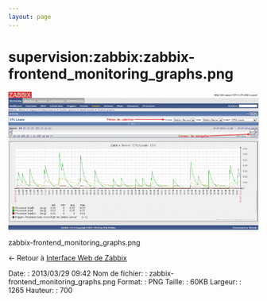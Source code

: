 ```yaml
---
layout: page
---
```


supervision:zabbix:zabbix-frontend\_monitoring\_graphs.png
==========================================================

[![zabbix-frontend\_monitoring\_graphs.png](../../../assets/media/supervision/zabbix/zabbix-frontend_monitoring_graphs.png@cache=&w=900&h=498 "zabbix-frontend_monitoring_graphs.png")](../../../assets/media/supervision/zabbix/zabbix-frontend_monitoring_graphs.png@cache= "Afficher le fichier original")

zabbix-frontend\_monitoring\_graphs.png

← Retour à [Interface Web de
Zabbix](../../../zabbix/zabbix-interface.html "zabbix:zabbix-interface")

Date:
:   2013/03/29 09:42
Nom de fichier:
:   zabbix-frontend\_monitoring\_graphs.png
Format:
:   PNG
Taille:
:   60KB
Largeur:
:   1265
Hauteur:
:   700

